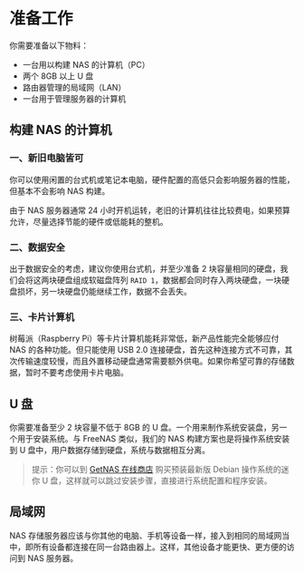 # 准备工作

你需要准备以下物料：

* 一台用以构建 NAS 的计算机（PC）
* 两个 8GB 以上 U 盘
* 路由器管理的局域网（LAN）
* 一台用于管理服务器的计算机

## 构建 NAS 的计算机

### 一、新旧电脑皆可

你可以使用闲置的台式机或笔记本电脑，硬件配置的高低只会影响服务器的性能，但基本不会影响 NAS 构建。

由于 NAS 服务器通常 24 小时开机运转，老旧的计算机往往比较费电，如果预算允许，尽量选择节能的硬件或低能耗的整机。

### 二、数据安全
出于数据安全的考虑，建议你使用台式机，并至少准备 2 块容量相同的硬盘，我们会将这两块硬盘组成软磁盘阵列 `RAID 1`，数据都会同时存入两块硬盘，一块硬盘损坏，另一块硬盘仍能继续工作，数据不会丢失。

### 三、卡片计算机
树莓派（Raspberry Pi）等卡片计算机能耗非常低，新产品性能完全能够应付 NAS 的各种功能。但只能使用 USB 2.0 连接硬盘，首先这种连接方式不可靠，其次传输速度较慢，而且外置移动硬盘通常需要额外供电。如果你希望可靠的存储数据，暂时不要考虑使用卡片电脑。

## U 盘

你需要准备至少 2 块容量不低于 8GB 的 U 盘。一个用来制作系统安装盘，另一个用于安装系统。与 FreeNAS 类似，我们的 NAS 构建方案也是将操作系统安装到 U 盘中，用户数据存储到硬盘，系统与数据相互分离。

> 提示：你可以到 [GetNAS 在线商店](https://h5.youzan.com/v2/showcase/homepage?kdt_id=19116922) 购买预装最新版 Debian 操作系统的迷你 U 盘，这样就可以跳过安装步骤，直接进行系统配置和程序安装。

## 局域网

NAS 存储服务器应该与你其他的电脑、手机等设备一样，接入到相同的局域网当中，即所有设备都连接在同一台路由器上。这样，其他设备才能更快、更方便的访问到 NAS 服务器。